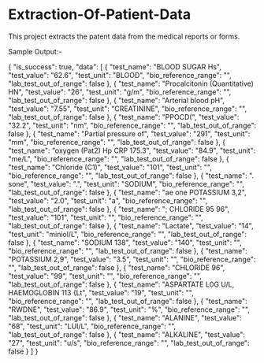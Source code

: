 # Extraction-Of-Patient-Data
This project extracts the patent data from the medical reports or forms.

Sample Output:-

{
  "is_success": true,
  "data": [
    {
      "test_name": "BLOOD SUGAR Hs",
      "test_value": "62.6",
      "test_unit": "BLOOD",
      "bio_reference_range": "",
      "lab_test_out_of_range": false
    },
    {
      "test_name": "Procalcitonin (Quantitative) HN",
      "test_value": "26",
      "test_unit": "g/m",
      "bio_reference_range": "",
      "lab_test_out_of_range": false
    },
    {
      "test_name": "Arterial blood pH",
      "test_value": "7.55",
      "test_unit": "CREATININE",
      "bio_reference_range": "",
      "lab_test_out_of_range": false
    },
    {
      "test_name": "PPOCD(",
      "test_value": "32.2",
      "test_unit": "nm",
      "bio_reference_range": "",
      "lab_test_out_of_range": false
    },
    {
      "test_name": "Partial pressure of",
      "test_value": "291",
      "test_unit": "mm",
      "bio_reference_range": "",
      "lab_test_out_of_range": false
    },
    {
      "test_name": "oxygen (Pat2) Hp CRP 175.3",
      "test_value": "84.9",
      "test_unit": "me/L",
      "bio_reference_range": "",
      "lab_test_out_of_range": false
    },
    {
      "test_name": "Chloride (C1)",
      "test_value": "101",
      "test_unit": "",
      "bio_reference_range": "",
      "lab_test_out_of_range": false
    },
    {
      "test_name": ". sone",
      "test_value": ".",
      "test_unit": "SODIUM",
      "bio_reference_range": "",
      "lab_test_out_of_range": false
    },
    {
      "test_name": "ae one POTASSIUM 3,2",
      "test_value": "2.0",
      "test_unit": "a",
      "bio_reference_range": "",
      "lab_test_out_of_range": false
    },
    {
      "test_name": "; CHLORIDE 95 96",
      "test_value": "101",
      "test_unit": "",
      "bio_reference_range": "",
      "lab_test_out_of_range": false
    },
    {
      "test_name": "Lactate",
      "test_value": "14",
      "test_unit": "miniol/L",
      "bio_reference_range": "",
      "lab_test_out_of_range": false
    },
    {
      "test_name": "SODIUM 138",
      "test_value": "140",
      "test_unit": "",
      "bio_reference_range": "",
      "lab_test_out_of_range": false
    },
    {
      "test_name": "POTASSIUM 2,9",
      "test_value": "3.5",
      "test_unit": "",
      "bio_reference_range": "",
      "lab_test_out_of_range": false
    },
    {
      "test_name": "CHLORIDE 96",
      "test_value": "99",
      "test_unit": "",
      "bio_reference_range": "",
      "lab_test_out_of_range": false
    },
    {
      "test_name": "ASPARTATE L0G U/L, HAEMOGLOBIN 113 {Lt",
      "test_value": "19",
      "test_unit": "",
      "bio_reference_range": "",
      "lab_test_out_of_range": false
    },
    {
      "test_name": "RWDNE",
      "test_value": "86.9",
      "test_unit": "%",
      "bio_reference_range": "",
      "lab_test_out_of_range": false
    },
    {
      "test_name": "ALANINE",
      "test_value": "68",
      "test_unit": "LUI/L",
      "bio_reference_range": "",
      "lab_test_out_of_range": false
    },
    {
      "test_name": "ALKALINE",
      "test_value": "27",
      "test_unit": "u/s",
      "bio_reference_range": "",
      "lab_test_out_of_range": false
    }
  ]
}
